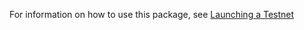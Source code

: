 For information on how to use this package, see [Launching a Testnet](doc/getting-started/launching-a-testnet.md)
